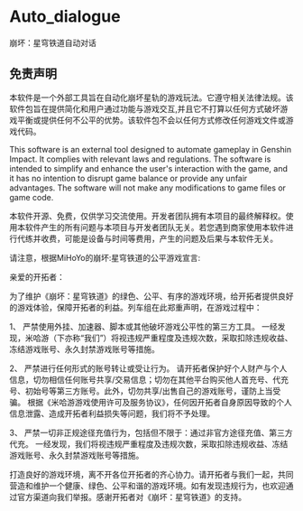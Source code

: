 # Auto_dialogue
崩坏：星穹铁道自动对话
## 免责声明

本软件是一个外部工具旨在自动化崩坏星轨的游戏玩法。它遵守相关法律法规。该软件包旨在提供简化和用户通过功能与游戏交互,并且它不打算以任何方式破坏游戏平衡或提供任何不公平的优势。该软件包不会以任何方式修改任何游戏文件或游戏代码。

This software is an external tool designed to automate gameplay in Genshin Impact. It complies with relevant laws and regulations. The software is intended to simplify and enhance the user's interaction with the game, and it has no intention to disrupt game balance or provide any unfair advantages. The software will not make any modifications to game files or game code.

本软件开源、免费，仅供学习交流使用。开发者团队拥有本项目的最终解释权。使用本软件产生的所有问题与本项目与开发者团队无关。若您遇到商家使用本软件进行代练并收费，可能是设备与时间等费用，产生的问题及后果与本软件无关。


请注意，根据MiHoYo的崩坏:星穹铁道的公平游戏宣言:

亲爱的开拓者：

为了维护《崩坏：星穹铁道》的绿色、公平、有序的游戏环境，给开拓者提供良好的游戏体验，保障开拓者的利益。列车组在此郑重声明，在游戏过程中：

1、 严禁使用外挂、加速器、脚本或其他破坏游戏公平性的第三方工具。
一经发现，米哈游（下亦称“我们”）将视违规严重程度及违规次数，采取扣除违规收益、冻结游戏账号、永久封禁游戏账号等措施。

2、 严禁进行任何形式的账号转让或受让行为。
请开拓者保护好个人财产与个人信息，切勿相信任何账号共享/交易信息；切勿在其他平台购买他人首充号、代充号、初始号等第三方账号。此外，切勿共享/出售自己的游戏账号，谨防上当受骗。
根据《米哈游游戏使用许可及服务协议》，任何因开拓者自身原因导致的个人信息泄露、造成开拓者利益损失等问题，我们将不予处理。

3、 严禁一切非正规途径充值行为，包括但不限于：通过非官方途径充值、第三方代充。
一经发现，我们将视违规严重程度及违规次数，采取扣除违规收益、冻结游戏账号、永久封禁游戏账号等措施。

打造良好的游戏环境，离不开各位开拓者的齐心协力。请开拓者与我们一起，共同营造和维护一个健康、绿色、公平和谐的游戏环境。如有发现违规行为，也欢迎通过官方渠道向我们举报。感谢开拓者对《崩坏：星穹铁道》的支持。

## 
